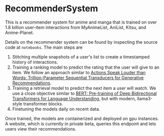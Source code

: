 # RecommenderSystem
This is a recommender system for anime and manga that is trained on over 1.8 billion user-item interactions from MyAnimeList, AniList, Kitsu, and Anime-Planet.

Details on the recommender system can be found by inspecting the source code at `notebooks`. The main steps are
1. Stitching multiple snapshots of a user's list to create a timestamped history of interactions.
2. Training a ranking model to predict the rating that the user will give to an item. We follow an approach similar to [Actions Speak Louder than Words: Trillion-Parameter Sequential Transducers for Generative Recommendations](https://arxiv.org/abs/2402.17152).
3. Training a retrieval model to predict the next item a user will watch. We use a cloze objective similar to [BERT: Pre-training of Deep Bidirectional Transformers for Language Understanding](https://arxiv.org/pdf/1810.04805.pdf), but with modern, llama3-style transformer blocks.
4. Finetuning the models daily on recent data.

Once trained, the models are containerized and deployed on gpu instances. A website, which is currently in private beta, queries this endpoint and lets users view their recommendations.
